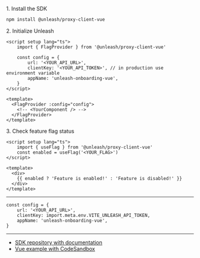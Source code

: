 1\. Install the SDK
```sh
npm install @unleash/proxy-client-vue
```

2\. Initialize Unleash
```vue
<script setup lang="ts">
    import { FlagProvider } from '@unleash/proxy-client-vue'

    const config = {
        url: '<YOUR_API_URL>',
        clientKey: '<YOUR_API_TOKEN>', // in production use environment variable
        appName: 'unleash-onboarding-vue',
    }
</script>

<template>
  <FlagProvider :config="config">
    <!-- <YourComponent /> -->
  </FlagProvider>
</template>
```

3\. Check feature flag status
```vue
<script setup lang="ts">
    import { useFlag } from '@unleash/proxy-client-vue'
    const enabled = useFlag('<YOUR_FLAG>')
</script>

<template>
  <div>
    {{ enabled ? 'Feature is enabled!' : 'Feature is disabled!' }}
  </div>
</template>
```
---
```svelte
const config = {
    url: '<YOUR_API_URL>',
    clientKey: import.meta.env.VITE_UNLEASH_API_TOKEN,
    appName: 'unleash-onboarding-vue',
}
```

---
- [SDK repository with documentation](https://github.com/Unleash/proxy-client-vue)
- [Vue example with CodeSandbox](https://github.com/Unleash/unleash-sdk-examples/tree/main/Vue)
